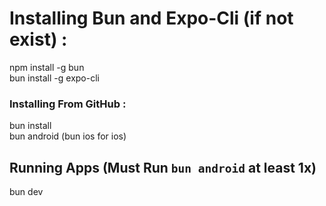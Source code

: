 # Installing Bun and Expo-Cli (if not exist) :

npm install -g bun  
bun install -g expo-cli

### Installing From GitHub :

bun install  
bun android (bun ios for ios)

## Running Apps (Must Run `bun android` at least 1x)

bun dev
